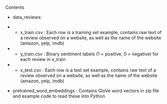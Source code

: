 Contents

* data_reviews:
* * x_train.csv : Each row is a training set example, contains raw text of a review observed on a website, as well as the name of the website (amazon, yelp, imdb)
* * y_train.csv : Binary sentiment labels (1 = positive, 0 = negative) for each review in x_train
* * x_test.csv : Each row is a test set example, contains raw text of a review observed on a website, as well as the name of the website (amazon, yelp, imdb)

* pretrained_word_embeddings : Contains GloVe word vectors in zip file and example code to read these into Python
